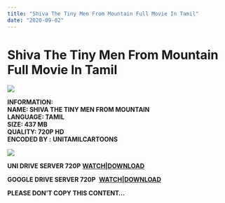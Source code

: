 ```yaml
---
title: "Shiva The Tiny Men From Mountain Full Movie In Tamil"
date: "2020-09-02"
---
```


# Shiva The Tiny Men From Mountain Full Movie In Tamil

[![](https://1.bp.blogspot.com/-4WqgW4UX-cs/X0TlDgrrzwI/AAAAAAAACm0/nnXB43wo9i0HAo3TkWmu56YUOA2BrtH9wCLcBGAsYHQ/w277-h400/Shiva{c48f4630022c0d57354920639953d21a0626fbbe35cb91b826b45669a52e752e}2BThe{c48f4630022c0d57354920639953d21a0626fbbe35cb91b826b45669a52e752e}2BTiny{c48f4630022c0d57354920639953d21a0626fbbe35cb91b826b45669a52e752e}2BMen{c48f4630022c0d57354920639953d21a0626fbbe35cb91b826b45669a52e752e}2BFrom{c48f4630022c0d57354920639953d21a0626fbbe35cb91b826b45669a52e752e}2BMountain.jpg)](https://1.bp.blogspot.com/-4WqgW4UX-cs/X0TlDgrrzwI/AAAAAAAACm0/nnXB43wo9i0HAo3TkWmu56YUOA2BrtH9wCLcBGAsYHQ/s818/Shiva{c48f4630022c0d57354920639953d21a0626fbbe35cb91b826b45669a52e752e}2BThe{c48f4630022c0d57354920639953d21a0626fbbe35cb91b826b45669a52e752e}2BTiny{c48f4630022c0d57354920639953d21a0626fbbe35cb91b826b45669a52e752e}2BMen{c48f4630022c0d57354920639953d21a0626fbbe35cb91b826b45669a52e752e}2BFrom{c48f4630022c0d57354920639953d21a0626fbbe35cb91b826b45669a52e752e}2BMountain.jpg)

**INFORMATION:  
NAME: SHIVA THE TINY MEN FROM MOUNTAIN  
LANGUAGE: TAMIL  
SIZE: 437 MB    
QUALITY: 720P HD  
ENCODED BY :** **UNITAMILCARTOONS**

[![](https://1.bp.blogspot.com/-qndEw2dfFPk/X0TljHkW4LI/AAAAAAAACnA/IeuWmADEWLkq8-d9FigG2dXNjJmD3kFlACLcBGAsYHQ/w400-h221/Shiva{c48f4630022c0d57354920639953d21a0626fbbe35cb91b826b45669a52e752e}2BThe{c48f4630022c0d57354920639953d21a0626fbbe35cb91b826b45669a52e752e}2BTiny{c48f4630022c0d57354920639953d21a0626fbbe35cb91b826b45669a52e752e}2BMen{c48f4630022c0d57354920639953d21a0626fbbe35cb91b826b45669a52e752e}2BFrom{c48f4630022c0d57354920639953d21a0626fbbe35cb91b826b45669a52e752e}2BMountain.jpg)](https://1.bp.blogspot.com/-qndEw2dfFPk/X0TljHkW4LI/AAAAAAAACnA/IeuWmADEWLkq8-d9FigG2dXNjJmD3kFlACLcBGAsYHQ/s1073/Shiva{c48f4630022c0d57354920639953d21a0626fbbe35cb91b826b45669a52e752e}2BThe{c48f4630022c0d57354920639953d21a0626fbbe35cb91b826b45669a52e752e}2BTiny{c48f4630022c0d57354920639953d21a0626fbbe35cb91b826b45669a52e752e}2BMen{c48f4630022c0d57354920639953d21a0626fbbe35cb91b826b45669a52e752e}2BFrom{c48f4630022c0d57354920639953d21a0626fbbe35cb91b826b45669a52e752e}2BMountain.jpg)

**UNI DRIVE SERVER 720P** **[WATCH](https://gplinks.co/nsNZoThD)|[DOWNLOAD](https://gplinks.co/6837t)**

**GOOGLE DRIVE SERVER 720P**  **[WATCH|DOWNLOAD](https://gplinks.co/0zF6z1u)**

**PLEASE DON’T COPY THIS CONTENT…**
